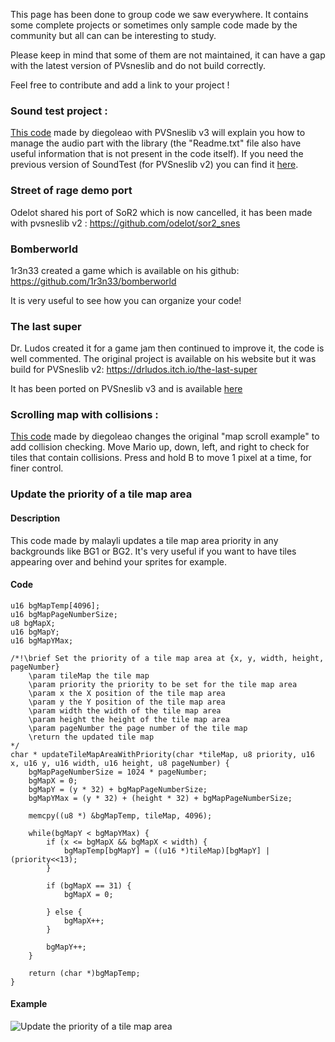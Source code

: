 This page has been done to group code we saw everywhere. It contains some complete projects or sometimes only sample code made by the community but all can can be interesting to study.

Please keep in mind that some of them are not maintained, it can have a gap with the latest version of PVsneslib and do not build correctly.

Feel free to contribute and add a link to your project !

### Sound test project :

[This code](https://github.com/alekmaul/pvsneslib/files/6565523/SoundTest_ByDiegoLeao_PvsneslibV3.zip) made by diegoleao with PVSneslib v3 will explain you how to manage the audio part with the library (the "Readme.txt" file also have useful information that is not present in the code itself). 
If you need the previous version of SoundTest (for PVSneslib v2) you can find it [here](https://github.com/alekmaul/pvsneslib/files/5396843/SoundTest_ByDiegoLeao.zip).


### Street of rage demo port

Odelot shared his port of SoR2 which is now cancelled, it has been made with pvsneslib v2 : https://github.com/odelot/sor2_snes

### Bomberworld

1r3n33 created a game which is available on his github: https://github.com/1r3n33/bomberworld

It is very useful to see how you can organize your code!

### The last super

Dr. Ludos created it for a game jam then continued to improve it, the code is well commented. The original project is available on his website but it was build for PVSneslib v2: https://drludos.itch.io/the-last-super

It has been ported on PVSneslib v3 and is available [here](https://github.com/alekmaul/pvsneslib/files/6556286/TheLastSuper_sourcecode.zip)

### Scrolling map with collisions :

[This code](https://github.com/alekmaul/pvsneslib/files/7149024/mapscroll_example_with_collisions_v3.zip) made by diegoleao changes the original "map scroll example" to add collision checking. Move Mario up, down, left, and right to check for tiles that contain collisions. Press and hold B to move 1 pixel at a time, for finer control.

### Update the priority of a tile map area

#### Description

This code made by malayli updates a tile map area priority in any backgrounds like BG1 or BG2.
It's very useful if you want to have tiles appearing over and behind your sprites for example.

#### Code

```
u16 bgMapTemp[4096];
u16 bgMapPageNumberSize;
u8 bgMapX;
u16 bgMapY;
u16 bgMapYMax;

/*!\brief Set the priority of a tile map area at {x, y, width, height, pageNumber}
    \param tileMap the tile map
    \param priority the priority to be set for the tile map area
    \param x the X position of the tile map area
    \param y the Y position of the tile map area
    \param width the width of the tile map area
    \param height the height of the tile map area
    \param pageNumber the page number of the tile map
    \return the updated tile map
*/
char * updateTileMapAreaWithPriority(char *tileMap, u8 priority, u16 x, u16 y, u16 width, u16 height, u8 pageNumber) {
    bgMapPageNumberSize = 1024 * pageNumber;
    bgMapX = 0;
    bgMapY = (y * 32) + bgMapPageNumberSize;
    bgMapYMax = (y * 32) + (height * 32) + bgMapPageNumberSize;

    memcpy((u8 *) &bgMapTemp, tileMap, 4096);

    while(bgMapY < bgMapYMax) {
        if (x <= bgMapX && bgMapX < width) {
            bgMapTemp[bgMapY] = ((u16 *)tileMap)[bgMapY] | (priority<<13);
        }

        if (bgMapX == 31) {
            bgMapX = 0;

        } else {
            bgMapX++;
        }

        bgMapY++;
    }

    return (char *)bgMapTemp;
}
```

#### Example

![Update the priority of a tile map area](https://user-images.githubusercontent.com/48180545/187201833-17357bb2-eed4-48b8-a3b1-64a6538ece08.png)